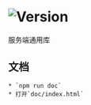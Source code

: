 # ![Version](https://img.shields.io/badge/version-10.88.28-green.svg)

服务端通用库

## 文档
    * `npm run doc`
    * 打开`doc/index.html`